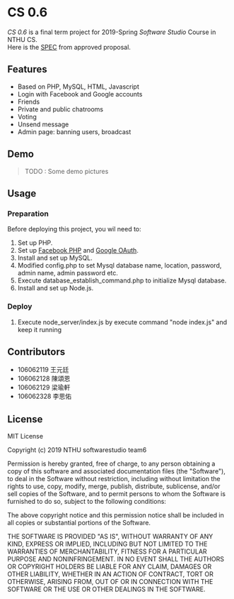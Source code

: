 # CS 0.6

*CS 0.6* is a final term project for 2019-Spring *Software Studio* Course in NTHU CS.  
Here is the [SPEC](https://hackmd.io/eKbYWhuwT_qhxavD3OAUPQ?view) from approved proposal.  

## Features
- Based on PHP, MySQL, HTML, Javascript
- Login with Facebook and Google accounts
- Friends
- Private and public chatrooms
- Voting
- Unsend message
- Admin page: banning users, broadcast

## Demo

> TODO : Some demo pictures

## Usage

### Preparation
Before deploying this project, you wil need to:  
1. Set up PHP.
2. Set up [Facebook PHP] and [Google OAuth].
3. Install and set up MySQL.
4. Modified config.php to set Mysql database name, location, password, admin name, admin password etc.
5. Execute database\_establish\_command.php to initialize Mysql database.
6. Install and set up Node.js.

### Deploy
1. Execute node\_server/index.js by execute command "node index.js" and keep it running

## Contributors

- 106062119 王元廷
- 106062128 陳頌恩
- 106062129 梁瑜軒
- 106062328 李思佑

## License
MIT License

Copyright (c) 2019 NTHU softwarestudio team6

Permission is hereby granted, free of charge, to any person obtaining a copy
of this software and associated documentation files (the "Software"), to deal
in the Software without restriction, including without limitation the rights
to use, copy, modify, merge, publish, distribute, sublicense, and/or sell
copies of the Software, and to permit persons to whom the Software is
furnished to do so, subject to the following conditions:

The above copyright notice and this permission notice shall be included in all
copies or substantial portions of the Software.

THE SOFTWARE IS PROVIDED "AS IS", WITHOUT WARRANTY OF ANY KIND, EXPRESS OR
IMPLIED, INCLUDING BUT NOT LIMITED TO THE WARRANTIES OF MERCHANTABILITY,
FITNESS FOR A PARTICULAR PURPOSE AND NONINFRINGEMENT. IN NO EVENT SHALL THE
AUTHORS OR COPYRIGHT HOLDERS BE LIABLE FOR ANY CLAIM, DAMAGES OR OTHER
LIABILITY, WHETHER IN AN ACTION OF CONTRACT, TORT OR OTHERWISE, ARISING FROM,
OUT OF OR IN CONNECTION WITH THE SOFTWARE OR THE USE OR OTHER DEALINGS IN THE
SOFTWARE.


[Facebook PHP]: https://developers.facebook.com/docs/reference/php  
[Google OAuth]: https://developers.google.com/api-client-library/php/auth/web-app#protectauthcode
